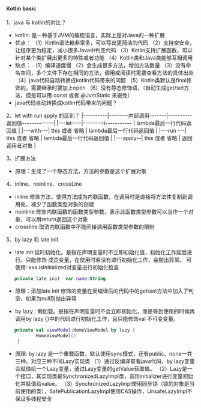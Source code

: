 #### Kotlin basic

1、java 与 kotlin的对比？
- kotlin:  是一种基于JVM的编程语言，实际上是对Java的一种扩展
- 优点：
  （1）Kotlin语法糖非常多，可以写出更简洁的代码
  （2）支持空安全，让程序更为稳定，减小很多Java中判空代码
  （3）Kotlin支持扩展函数，可以针对某个类扩展出更多的特性或者功能
  （4）Kotlin类和Java类能够互相调用
- 缺点：
  （1）编译速度慢
  （2）会生成很多方法，增加方法数量 
  （3）没有命名空间，多个文件下存在相同的方法，调用或阅读时需要查看方法的具体出处
  （4）java代码自动转换成kotlin代码带来的问题
  （5）Kotlin类默认是final修饰的，需要继承时要加上open
  （6）没有静态修饰语，（自动生成get/set方法，但是可以用 const 或者 @JvmStatic 来避免）
- java代码自动转换成kotlin代码带来的问题？
  
2、let with run apply 的区别？
|----------|--------内部调用-------|----------返回值-------------|
|---let----|--------it----------- |	lambda最后一行代码返回值     |
|---with---|   this 或者 省略	  | lambda最后一行代码返回值     |
|---run ---|   this 或者 省略	  | lambda最后一行代码返回值     |
|---apply--|   this 或者 省略	  |       返回调用者对象         |

3、扩展方法
- 原理：生成了一个静态方法，方法的参数是这个扩展对象



4、inline、noinline、crossLine

- inline:修饰方法，使得方法成为内联函数，在调用时是直接将方法体复制到调用处，减少了函数类型对象的创建
- noinline:修饰内联函数的函数类型参数，表示此函数类型参数可以当作一个对象，可以用return返回这个对象
- crossline:取消内联函数中不能间接调用函数类型参数的限制

5、by lazy 和 late init

- late init:延时初始化。是指在声明变量时不立即初始化值，初始化工作延后进行。只能修饰 成员变量，在使用时若没有进行初始化工作，会抛出异常。
  可使用::xxx.isInitialized对变量进行初始化检查
```kotlin
   private late init  var name:String
```

- 原理：添加late init 修饰的变量在反编译后的代码中的get\set方法中加入了判空，如果为null则抛出异常


- by lazy : 懒加载。是指在声明变量时不会立即初始化，而是等到使用的时候再调用by lazy {}中的代码进行初始化工作，且只能修饰val 不可变变量。
```kotlin
   private val viewModel:HomeViewModel by lazy {
           HomeViewModel()
    }
```
- 原理: by lazy 是一个重载函数，默认使用sync模式，还有public、none一共三种，对应三种不同Lazy实现类
  （1）通过反编译查看java代码，by lazy变量会赋值给一个Lazy变量，通过Lazy变量的getValue获取值。
  （2）Lazy是一个接口，其实现类是SynchronizedLazyImpl类，调用initializer进行变量初始化并赋值给value。
  （3）SynchronizedLazyImpl使用同步锁（锁的对象是当前使用的类），SafePublicationLazyImpl使用CAS操作，UnsafeLazyImpl不保证多线程安全

